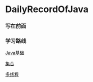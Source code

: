 # DailyRecordOfJava

### 写在前面



### 学习路线
[Java基础](https://github.com/Lidlod/DailyRecordOfJava/commit/08d61921652a14c32a3ac779d45ae95ed41105b2)

[集合](https://github.com/Lidlod/DailyRecordOfJava/blob/main/%E9%9B%86%E5%90%88.md)

[多线程](https://github.com/Lidlod/DailyRecordOfJava/blob/main/%E5%A4%9A%E7%BA%BF%E7%A8%8B.md)